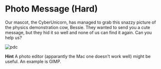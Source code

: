 # Photo Message (Hard)

Our mascot, the CyberUnicorn, has managed to grab this snazzy picture of the physics demonstration cow, Bessie. They wanted to send you a cute message, but they hid it so well and none of us can find it again. Can you help us?

![pdc](https://user-images.githubusercontent.com/32582583/187317973-20f04817-a231-4e16-a12e-64ccad1d3655.jpg)

**Hint** A photo editor (apparantly the Mac one doesn't work well) might be useful. An example is GIMP.
